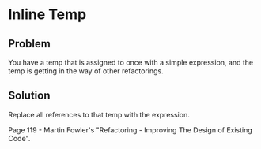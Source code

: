 # Inline Temp 

## Problem
You have a temp that is assigned to once with a simple expression, and the temp is getting in the way of other refactorings.

## Solution
Replace all references to that temp with the expression.

Page 119 - Martin Fowler's "Refactoring - Improving The Design of Existing Code".